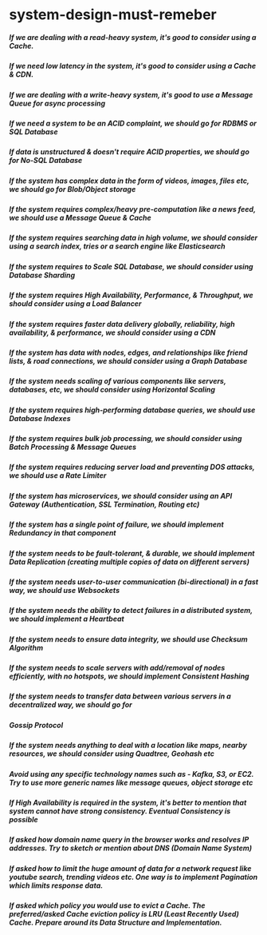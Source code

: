 # system-design-must-remeber
##### If we are dealing with a read-heavy system, it's good to consider using a Cache.
##### If we need low latency in the system, it's good to consider using a Cache & CDN.
##### If we are dealing with a write-heavy system, it's good to use a Message Queue for async processing
##### If we need a system to be an ACID complaint, we should go for RDBMS or SQL Database
##### If data is unstructured & doesn't require ACID properties, we should go for No-SQL Database
##### If the system has complex data in the form of videos, images, files etc, we should go for Blob/Object storage
##### If the system requires complex/heavy pre-computation like a news feed, we should use a Message Queue & Cache
##### If the system requires searching data in high volume, we should consider using a search index, tries or a search engine like Elasticsearch
##### If the system requires to Scale SQL Database, we should consider using Database Sharding
##### If the system requires High Availability, Performance, & Throughput, we should consider using a Load Balancer
##### If the system requires faster data delivery globally, reliability, high availability, & performance, we should consider using a CDN
##### If the system has data with nodes, edges, and relationships like friend lists, & road connections, we should consider using a Graph Database
##### If the system needs scaling of various components like servers, databases, etc, we should consider using Horizontal Scaling
##### If the system requires high-performing database queries, we should use Database Indexes
##### If the system requires bulk job processing, we should consider using Batch Processing & Message Queues
##### If the system requires reducing server load and preventing DOS attacks, we should use a Rate Limiter
##### If the system has microservices, we should consider using an API Gateway (Authentication, SSL Termination, Routing etc)
##### If the system has a single point of failure, we should implement Redundancy in that component
##### If the system needs to be fault-tolerant, & durable, we should implement Data Replication (creating multiple copies of data on different servers)
##### If the system needs user-to-user communication (bi-directional) in a fast way, we should use Websockets
##### If the system needs the ability to detect failures in a distributed system, we should implement a Heartbeat
##### If the system needs to ensure data integrity, we should use Checksum Algorithm
##### If the system needs to scale servers with add/removal of nodes efficiently, with no hotspots, we should implement Consistent Hashing
##### If the system needs to transfer data between various servers in a decentralized way, we should go for
##### Gossip Protocol
##### If the system needs anything to deal with a location like maps, nearby resources, we should consider using Quadtree, Geohash etc
##### Avoid using any specific technology names such as - Kafka, S3, or EC2. Try to use more generic names like message queues, object storage etc
##### If High Availability is required in the system, it's better to mention that system cannot have strong consistency. Eventual Consistency is possible
##### If asked how domain name query in the browser works and resolves IP addresses. Try to sketch or mention about DNS (Domain Name System)
##### If asked how to limit the huge amount of data for a network request like youtube search, trending videos etc. One way is to implement Pagination which limits response data.
##### If asked which policy you would use to evict a Cache. The preferred/asked Cache eviction policy is LRU (Least Recently Used) Cache. Prepare around its Data Structure and Implementation.

